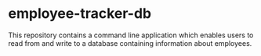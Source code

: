 # employee-tracker-db
This repository contains a command line application which enables users to read from and write to a database containing information about employees. 
